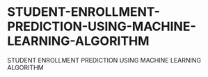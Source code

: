 # STUDENT-ENROLLMENT-PREDICTION-USING-MACHINE-LEARNING-ALGORITHM
STUDENT ENROLLMENT PREDICTION USING MACHINE LEARNING ALGORITHM
